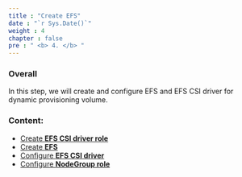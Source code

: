 ```yaml
---
title : "Create EFS"
date : "`r Sys.Date()`"
weight : 4
chapter : false
pre : " <b> 4. </b> "
---
```


### Overall
In this step, we will create and configure EFS and EFS CSI driver for dynamic provisioning volume.

### Content:
  - [Create **EFS CSI driver role**](4.1-createefscsidriverrole/)
  - [Create **EFS**](4.2-createefs/)
  - [Configure **EFS CSI driver**](4.3-configureefscsidriver/)
  - [Configure **NodeGroup role**](4.4-configurenodegrouprole/)
  